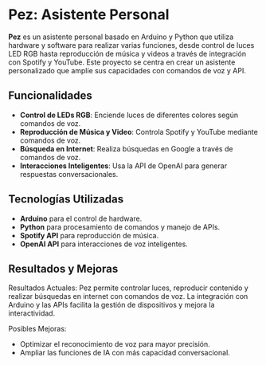 # Pez: Asistente Personal 

**Pez** es un asistente personal basado en Arduino y Python que utiliza hardware y software para realizar varias funciones, desde control de luces LED RGB hasta reproducción de música y videos a través de integración con Spotify y YouTube. Este proyecto se centra en crear un asistente personalizado que amplíe sus capacidades con comandos de voz y API.

## Funcionalidades

- **Control de LEDs RGB**: Enciende luces de diferentes colores según comandos de voz.
- **Reproducción de Música y Video**: Controla Spotify y YouTube mediante comandos de voz.
- **Búsqueda en Internet**: Realiza búsquedas en Google a través de comandos de voz.
- **Interacciones Inteligentes**: Usa la API de OpenAI para generar respuestas conversacionales.

## Tecnologías Utilizadas

- **Arduino** para el control de hardware.
- **Python** para procesamiento de comandos y manejo de APIs.
- **Spotify API** para reproducción de música.
- **OpenAI API** para interacciones de voz inteligentes.

## Resultados y Mejoras
Resultados Actuales: Pez permite controlar luces, reproducir contenido y realizar búsquedas en internet con comandos de voz. La integración con Arduino y las APIs facilita la gestión de dispositivos y mejora la interactividad.

Posibles Mejoras:
 * Optimizar el reconocimiento de voz para mayor precisión.
 * Ampliar las funciones de IA con más capacidad conversacional.

